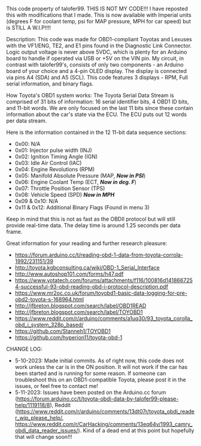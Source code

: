 This code property of talofer99. THIS IS NOT MY CODE!!! I have reposted this with modifications that I made. This is now available with Imperial units (degrees F for coolant temp, psi for MAP pressure, MPH for car speed) but is STILL A W.I.P!!!!

Description:
This code was made for OBD1-compliant Toyotas and Lexuses with the VF1/ENG, TE2, and E1 pins found in the Diagnostic Link Connector. Logic output voltage is never above 5VDC, which is plenty for an Arduino board to handle if operated via USB or +5V on the VIN pin. My circuit, in contrast with talofer99's, consists of only two components - an Arduino board of your choice and a 4-pin OLED display. The display is connected via pins A4 (SDA) and A5 (SCL). This code features 3 displays - RPM, Full serial information, and binary flags. 

How Toyota's OBD1 system works:
The Toyota Serial Data Stream is comprised of 31 bits of information: 16 serial identifier bits, 4 OBD1 ID bits, and 11-bit words. We are only focused on the last 11 bits since these contain information about the car's state via the ECU. The ECU puts out 12 words per data stream.

Here is the information contained in the 12 11-bit data sequence sections:
* 0x00: N/A
* 0x01: Injector pulse width (INJ)
* 0x02: Ignition Timing Angle (IGN)
* 0x03: Idle Air Control (IAC)
* 0x04: Engine Revolutions (RPM)
* 0x05: Manifold Absolute Pressure (MAP, ***Now in PSI***)
* 0x06: Engine Coolant Temp (ECT, ***Now in deg. F***)
* 0x07: Throttle Position Sensor (TPS)
* 0x08: Vehicle Speed (SPD) ***Now in MPH***
* 0x09 & 0x10: N/A
* 0x11 & 0x12: Additional Binary Flags (Found in menu 3)

Keep in mind that this is not as fast as the OBDII protocol but will still provide real-time data. The delay time is around 1.25 seconds per data frame.

Great information for your reading and further research pleasure:
* https://forum.arduino.cc/t/reading-obd-1-data-from-toyota-corrola-1992/231151/39
* http://toyota.kgbconsulting.ca/wiki/OBD-1_Serial_Interface
* http://www.autoshop101.com/forms/h47.pdf
* https://www.yotatech.com/forums/attachments/f116/100816d1418667254-successful-93-obd-reading-obd-i-protocol-description.pdf
* https://www.mr2oc.co.uk/forum/toyobd1-basic-data-logging-for-pre-obd2-toyota-s-168964.html
* http://jfbreton.blogspot.com/search/label/OBD1READ
* http://jfbreton.blogspot.com/search/label/TOYOBD1
* https://www.reddit.com/r/arduino/comments/a1uq30/93_toyota_corolla_obd_i_system_328p_based/
* https://github.com/Stanneh1/TOYOBD1
* https://github.com/hyperion11/toyota-obd-1

CHANGE LOG:
* 5-10-2023: Made initial commits. As of right now, this code does not work unless the car is in the ON position. It will not work if the car has been started and is running for some reason. If someone can troubleshoot this on an OBD1-compatible Toyota, please post it in the issues, or feel free to contact me!
* 5-11-2023: Issues have been posted on the Arduino.cc forum (https://forum.arduino.cc/t/toyota-obdi-data-by-talofer99-please-help/1119118/8), Reddit (https://www.reddit.com/r/arduino/comments/13dt07r/toyota_obdi_reader_wip_please_help/, https://www.reddit.com/r/CarHacking/comments/13eq64v/1993_camry_obdi_data_reader_issues/). Kind of a dead end at this point but hopefully that will change soon!!!
